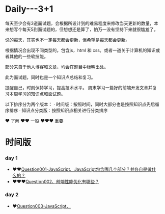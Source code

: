 # Daily---3+1

每天至少会有3道面试题，会根据所设计到的难易程度来修改当天更新的数量，本来想写个每天5到面试题的，但想想还是算了，怕万一没有坚持下来就很尴尬了。

说的每天，其实也不一定每天都会更新，但希望是每天都会更新。

根据情况会出现不同类型的，包含js，html 和 css，或者一道关于计算机的知识或者其他的一些软技能。

部分来自于他人博客和文章，均会在题目中标明出处。

此为面试题，同时也是一个知识点总结和复习。

提醒自己，时刻保持学习，提高技术水平。
周末学习一篇好的前端开发文章并复习本周学习的知识点和面试题。

以下排序分为两个版本：
· 时间版：按照时间，同时大部分也是按照知识点先后循序排序
· 知识点分类版：按照知识点相关进行分类排序

❤️ 了解
❤️❤️ 一般
❤️❤️❤️ 重要
# 时间版
###	day 1
- ❤️❤️[Question001-JavaScript、JavaScript包含哪几个部分？并各自是做什么的？](https://github.com/wangbinze/Daily---3and1/issues/1)
- ❤️❤️❤️[Question002、前端性能优化有哪些？](https://github.com/wangbinze/Daily---3and1/issues/2)

### day 2
- ❤️[Question003-JavaScript、<Script>元素有哪些属性？按照可能会使用的重要性进行排序](https://github.com/wangbinze/Daily---3and1/issues/3)
- ❤️[Question004-HTML、HTML是什么？](https://github.com/wangbinze/Daily---3and1/issues/4)
- ❤️❤️[Question005-CSS、CSS,sass,less,stylus](https://github.com/wangbinze/Daily---3and1/issues/5)
- ❤️❤️❤️[Question006-JavaScript、ES5和ES6中声明变量的方式和区别？](https://github.com/wangbinze/Daily---3and1/issues/6)
- ❤️❤️❤️[Question007-JavaScript、JS中有哪些数据类型？分别说明，并且如何判断？](https://github.com/wangbinze/Daily---3and1/issues/7)

### day 3
- ❤️❤️❤️[Question008-JavaScript、JS中常用的操作符有哪些？](https://github.com/wangbinze/Daily---3and1/issues/8)
- ❤️❤️❤️[Question009 -JavaScript、JS中常用的语句有哪些？](https://github.com/wangbinze/Daily---3and1/issues/9)
- ❤️❤️[Question010 -JavaScript、JS中原始值和引用值](https://github.com/wangbinze/Daily---3and1/issues/10)

### day 4
- ❤️❤️❤️[Question011 -JavaScript、JS中执行上下文与作用域](https://github.com/wangbinze/Daily---3and1/issues/11)
- ❤️❤️[Question012 -JavaScript、谈谈JS中的垃圾回收有哪几种？](https://github.com/wangbinze/Daily---3and1/issues/12)
- ❤️❤️❤️[Question013 -Vue、谈谈Vue的生命周期？](https://github.com/wangbinze/Daily---3and1/issues/13)
- ❤️❤️❤️[Question014 -React、谈谈React组件的生命周期？](https://github.com/wangbinze/Daily---3and1/issues/14)
- ❤️❤️[Question015 -谈谈React和Vue的相同之处和区别及使用场景？](https://github.com/wangbinze/Daily---3and1/issues/15)
- ❤️❤️❤️[Question016 -Vue、说说MVVM模式？](https://github.com/wangbinze/Daily---3and1/issues/16)
- ❤️❤️❤️[Question017 -Vue、v-if 和 v-show 的区别？](https://github.com/wangbinze/Daily---3and1/issues/17)
- ❤️❤️❤️[Question018 -Vue、Vue的双向数据绑定原理是什么？](https://github.com/wangbinze/Daily---3and1/issues/18)

### day5
- ❤️❤️[Question019 -JavaScript、JS中的基本引用类型有哪些，分别介绍一下](https://github.com/wangbinze/Daily---3and1/issues/19)

### day6
- ❤️❤️❤️[Question020 -JavaScript、JS中的集合引用类型有哪些，分别介绍一下](https://github.com/wangbinze/Daily---3and1/issues/20)

### day7
- ❤️❤️❤️[Question021 -JavaScript、客户端存储的几种方式，分别介绍一下](https://github.com/wangbinze/Daily---3and1/issues/21)

### day8
- ❤️❤️❤️[Question022 -JavaScript、为什么要用 setTimeout 模拟 setInterval ？](https://github.com/wangbinze/Daily---3and1/issues/22)
- ❤️❤️[Question023 -JavaScript、js中的迭代器和生成器](https://github.com/wangbinze/Daily---3and1/issues/23)

----------

# 知识点分类版
###  JavaScript
- ❤️❤️[Question001-JavaScript、JavaScript包含哪几个部分？并各自是做什么的？](https://github.com/wangbinze/Daily---3and1/issues/1)
- ❤️[Question003-JavaScript、<Script>元素有哪些属性？按照可能会使用的重要性进行排序](https://github.com/wangbinze/Daily---3and1/issues/3)
- ❤️❤️❤️[Question006-JavaScript、ES5和ES6中声明变量的方式和区别？](https://github.com/wangbinze/Daily---3and1/issues/6)
- ❤️❤️❤️[Question007-JavaScript、JS中有哪些数据类型？分别说明，并且如何判断？](https://github.com/wangbinze/Daily---3and1/issues/7)
- ❤️❤️❤️[Question008-JavaScript、JS中常用的操作符有哪些？](https://github.com/wangbinze/Daily---3and1/issues/8)
- ❤️❤️❤️[Question009 -JavaScript、JS中常用的语句有哪些？](https://github.com/wangbinze/Daily---3and1/issues/9)
- ❤️❤️[Question010 -JavaScript、JS中原始值和引用值](https://github.com/wangbinze/Daily---3and1/issues/10)
- ❤️❤️❤️[Question011 -JavaScript、JS中执行上下文与作用域](https://github.com/wangbinze/Daily---3and1/issues/11)
- ❤️❤️[Question012 -JavaScript、谈谈JS中的垃圾回收有哪几种？](https://github.com/wangbinze/Daily---3and1/issues/12)
- ❤️❤️[Question019 -JavaScript、JS中的基本引用类型有哪些，分别介绍一下](https://github.com/wangbinze/Daily---3and1/issues/19)
- ❤️❤️❤️[Question020 -JavaScript、JS中的集合引用类型有哪些，分别介绍一下](https://github.com/wangbinze/Daily---3and1/issues/20)
- ❤️❤️❤️[Question021 -JavaScript、客户端存储的几种方式，分别介绍一下](https://github.com/wangbinze/Daily---3and1/issues/21)
- ❤️❤️❤️[Question022 -JavaScript、为什么要用 setTimeout 模拟 setInterval ？](https://github.com/wangbinze/Daily---3and1/issues/22)
- ❤️❤️[Question023 -JavaScript、js中的迭代器和生成器](https://github.com/wangbinze/Daily---3and1/issues/23)

###  React
- ❤️❤️❤️[Question014 -React、谈谈React组件的生命周期？](https://github.com/wangbinze/Daily---3and1/issues/14)
- 
###  Vue
- ❤️❤️❤️[Question013 -Vue、谈谈Vue的生命周期？](https://github.com/wangbinze/Daily---3and1/issues/13)
- ❤️❤️❤️[Question016 -Vue、说说MVVM模式？](https://github.com/wangbinze/Daily---3and1/issues/16)
- ❤️❤️❤️[Question017 -Vue、v-if 和 v-show 的区别？](https://github.com/wangbinze/Daily---3and1/issues/17)
- ❤️❤️❤️[Question018 -Vue、Vue的双向数据绑定原理是什么？](https://github.com/wangbinze/Daily---3and1/issues/18)

###  CSS
- ❤️❤️[Question005-CSS、css,sass,less,stylus](https://github.com/wangbinze/Daily---3and1/issues/5)

###  HTML
- ❤️[Question004-HTML、HTML是什么？](https://github.com/wangbinze/Daily---3and1/issues/4)
- 
###  大杂烩
- ❤️❤️❤️[Question002、前端性能优化有哪些？](https://github.com/wangbinze/Daily---3and1/issues/2)
- ❤️❤️[Question015 -谈谈React和Vue的相同之处和区别及使用场景？](https://github.com/wangbinze/Daily---3and1/issues/15)

###  其余知识点或者心得什么的
